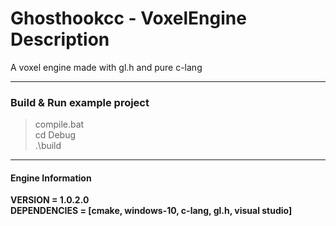# Ghosthookcc - VoxelEngine Description
A voxel engine made with gl.h and pure c-lang

---

### Build & Run example project
>compile.bat<br/>cd Debug<br/>.\build


---

#### Engine Information
**VERSION = __1.0.2.0__**
<br/>
**DEPENDENCIES = __[cmake, windows-10, c-lang, gl.h, visual studio]__**
